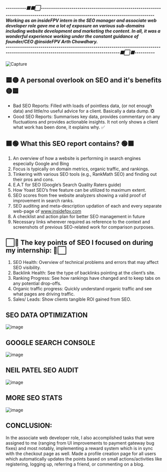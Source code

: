 **_----------🟥⬛⬜------------------------------------------------------------------------------------------------------------------------------------ <br /> Working as an insideFPV intern in the SEO manager and associate web developer role gave me a lot of exposure on various sub-domains including website development and marketing the content. In all, it was a wonderful experience working under the constant guidance of founder/CEO @insideFPV Arth Chowdhary.<br />------------------------------------------------------------------------------------------------------------------------------------⬛⬜🟥----------_**

![Capture](https://user-images.githubusercontent.com/59141222/161286752-40325829-273f-4f22-ae7b-2c6f15d903dc.PNG)
## 🟦🟡 A personal overlook on SEO and it's benefits 🟡🟦
* Bad SEO Reports: Filled with loads of pointless data, (or not enough data) and little/no useful advice for a client. Basically a data  dump. ❎
* Good SEO Reports: Summarises key data, provides commentary on any fluctuations and provides actionable insights. It not only shows a client what work has been done, it explains why. ✅
## 🟪🟢 What this SEO report contains? 🟢🟪
1. An overview of how a website is performing in search engines especially Google and Bing
2. Focus is typically on domain metrics, organic traffic, and rankings.
3. Tinkering with various SEO tools (e.g., RankMath SEO) and finding out their pros and cons.
4. E.A.T for SEO (Google’s Search Quality Raters guide)
5. How Yoast SEO’s free feature can be utilized to maximum extent.
6. SEO scores from free website analyzers showing a valid proof of improvement in search ranks.
7. SEO auditing and meta-description updation of each and every separate web-page of www.insidefpv.com
8. A checklist and action plan for better SEO management in future
9. Necessary links wherever required as reference to the context and screenshots of previous SEO-related work for comparison purposes.

## ⬜🔴 The key points of SEO I focused on during my internship: 🔴⬜
1. SEO Health: Overview of technical problems and errors that may affect SEO visibility.
2. Backlink Health: See the type of backlinks pointing at the client’s site.
3. Ranking Progress: See how rankings have changed and to keep tabs on any potential drop-offs.
4. Organic traffic progress: Quickly understand organic traffic and see what pages are driving traffic.
5. Sales/ Leads: Show clients tangible ROI gained from SEO.

## SEO DATA OPTIMIZATION
![image](https://user-images.githubusercontent.com/59141222/161315625-9789d632-5556-411d-8e77-24d7e4d92857.png)

## GOOGLE SEARCH CONSOLE
![image](https://user-images.githubusercontent.com/59141222/161315652-045e1191-4721-44ea-a85b-d1f5e46311ec.png)

## NEIL PATEL SEO AUDIT
![image](https://user-images.githubusercontent.com/59141222/161316826-2cd68a52-44d9-45d3-baf0-e402934ae69f.png)

## MORE SEO STATS
![image](https://user-images.githubusercontent.com/59141222/161316943-bad8cda6-1edd-4b57-807e-b5b8b3a7e86d.png)

## CONCLUSION:
In the associate web developer role, I also accomplished tasks that were assigned to me (ranging from UI improvements to payment gateway bug fixes) and most notably, implementing a reward system which is in sync with the checkout page as well. Made a profile creation page for all users which automatically updates the points based on small actions/activities like registering, logging up, referring a friend, or commenting on a blog. 
